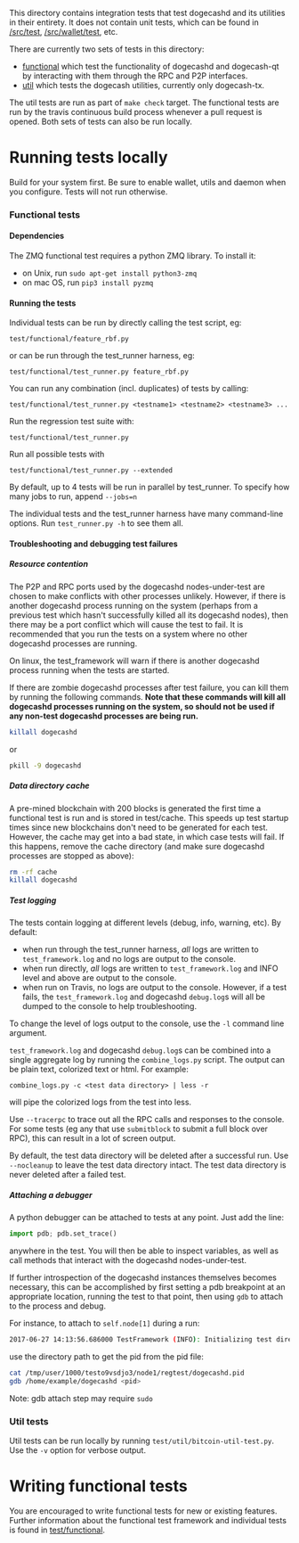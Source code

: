 This directory contains integration tests that test dogecashd and its
utilities in their entirety. It does not contain unit tests, which
can be found in [/src/test](/src/test), [/src/wallet/test](/src/wallet/test),
etc.

There are currently two sets of tests in this directory:

- [functional](/test/functional) which test the functionality of
dogecashd and dogecash-qt by interacting with them through the RPC and P2P
interfaces.
- [util](/test/util) which tests the dogecash utilities, currently only
dogecash-tx.

The util tests are run as part of `make check` target. The functional
tests are run by the travis continuous build process whenever a pull
request is opened. Both sets of tests can also be run locally.

# Running tests locally

Build for your system first. Be sure to enable wallet, utils and daemon when you configure. Tests will not run otherwise.

### Functional tests

#### Dependencies

The ZMQ functional test requires a python ZMQ library. To install it:

- on Unix, run `sudo apt-get install python3-zmq`
- on mac OS, run `pip3 install pyzmq`

#### Running the tests

Individual tests can be run by directly calling the test script, eg:

```
test/functional/feature_rbf.py
```

or can be run through the test_runner harness, eg:

```
test/functional/test_runner.py feature_rbf.py
```

You can run any combination (incl. duplicates) of tests by calling:

```
test/functional/test_runner.py <testname1> <testname2> <testname3> ...
```

Run the regression test suite with:

```
test/functional/test_runner.py
```

Run all possible tests with

```
test/functional/test_runner.py --extended
```

By default, up to 4 tests will be run in parallel by test_runner. To specify
how many jobs to run, append `--jobs=n`

The individual tests and the test_runner harness have many command-line
options. Run `test_runner.py -h` to see them all.

#### Troubleshooting and debugging test failures

##### Resource contention

The P2P and RPC ports used by the dogecashd nodes-under-test are chosen to make
conflicts with other processes unlikely. However, if there is another dogecashd
process running on the system (perhaps from a previous test which hasn't successfully
killed all its dogecashd nodes), then there may be a port conflict which will
cause the test to fail. It is recommended that you run the tests on a system
where no other dogecashd processes are running.

On linux, the test_framework will warn if there is another
dogecashd process running when the tests are started.

If there are zombie dogecashd processes after test failure, you can kill them
by running the following commands. **Note that these commands will kill all
dogecashd processes running on the system, so should not be used if any non-test
dogecashd processes are being run.**

```bash
killall dogecashd
```

or

```bash
pkill -9 dogecashd
```


##### Data directory cache

A pre-mined blockchain with 200 blocks is generated the first time a
functional test is run and is stored in test/cache. This speeds up
test startup times since new blockchains don't need to be generated for
each test. However, the cache may get into a bad state, in which case
tests will fail. If this happens, remove the cache directory (and make
sure dogecashd processes are stopped as above):

```bash
rm -rf cache
killall dogecashd
```

##### Test logging

The tests contain logging at different levels (debug, info, warning, etc). By
default:

- when run through the test_runner harness, *all* logs are written to
  `test_framework.log` and no logs are output to the console.
- when run directly, *all* logs are written to `test_framework.log` and INFO
  level and above are output to the console.
- when run on Travis, no logs are output to the console. However, if a test
  fails, the `test_framework.log` and dogecashd `debug.log`s will all be dumped
  to the console to help troubleshooting.

To change the level of logs output to the console, use the `-l` command line
argument.

`test_framework.log` and dogecashd `debug.log`s can be combined into a single
aggregate log by running the `combine_logs.py` script. The output can be plain
text, colorized text or html. For example:

```
combine_logs.py -c <test data directory> | less -r
```

will pipe the colorized logs from the test into less.

Use `--tracerpc` to trace out all the RPC calls and responses to the console. For
some tests (eg any that use `submitblock` to submit a full block over RPC),
this can result in a lot of screen output.

By default, the test data directory will be deleted after a successful run.
Use `--nocleanup` to leave the test data directory intact. The test data
directory is never deleted after a failed test.

##### Attaching a debugger

A python debugger can be attached to tests at any point. Just add the line:

```py
import pdb; pdb.set_trace()
```

anywhere in the test. You will then be able to inspect variables, as well as
call methods that interact with the dogecashd nodes-under-test.

If further introspection of the dogecashd instances themselves becomes
necessary, this can be accomplished by first setting a pdb breakpoint
at an appropriate location, running the test to that point, then using
`gdb` to attach to the process and debug.

For instance, to attach to `self.node[1]` during a run:

```bash
2017-06-27 14:13:56.686000 TestFramework (INFO): Initializing test directory /tmp/user/1000/testo9vsdjo3
```

use the directory path to get the pid from the pid file:

```bash
cat /tmp/user/1000/testo9vsdjo3/node1/regtest/dogecashd.pid
gdb /home/example/dogecashd <pid>
```

Note: gdb attach step may require `sudo`

### Util tests

Util tests can be run locally by running `test/util/bitcoin-util-test.py`.
Use the `-v` option for verbose output.

# Writing functional tests

You are encouraged to write functional tests for new or existing features.
Further information about the functional test framework and individual
tests is found in [test/functional](/test/functional).
